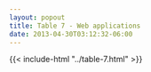 ```yaml
---
layout: popout
title: Table 7 - Web applications
date: 2013-04-30T03:12:32-06:00
---
```


{{< include-html "../table-7.html" >}}
